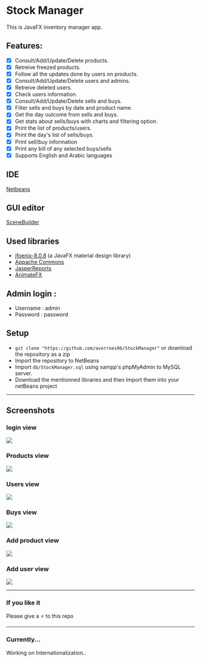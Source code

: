 # Stock Manager
This is JavaFX inventory manager app.

## Features:
- [x] Consult/Add/Update/Delete products.
- [x] Retreive freezed products.
- [x] Follow all the updates done by users on products.
- [x] Consult/Add/Update/Delete users and admins.
- [x] Retreive deleted users.
- [x] Check users information.
- [x] Consult/Add/Update/Delete sells and buys.
- [x] Filter sells and buys by date and product name.
- [x] Get the day outcome from sells and buys.
- [x] Get stats about sells/buys with charts and filtering option.
- [x] Print the list of products/users.
- [x] Print the day's list of sells/buys.
- [x] Print sell/buy information
- [x] Print any bill of any selected buys/sells
- [x] Supports English and Arabic languages

## IDE
[Netbeans](https://netbeans.org/)

## GUI editor
[SceneBuilder](https://gluonhq.com/products/scene-builder/)

## Used libraries
- [jfoenix-8.0.8](http://jfoenix.com/) (a JavaFX material design library)
- [Appache Commons](http://commons.apache.org/)
- [JasperReports](https://sourceforge.net/projects/jasperreports/)
- [AnimateFX](https://github.com/Typhon0/AnimateFX)

## Admin login : 
  - Username : admin
  - Password : password
  
## Setup
- `git clone "https://github.com/averroes96/StockManager"` or download the repository as a zip
- Import the repository to NetBeans
- Import `db/StockManager.sql` using xampp's phpMyAdmin to MySQL server.  
- Download the mentionned libraries and then Import them into your netBeans project

--------------------------------------------------------------------------------------------------------

## Screenshots

### login view
![](interfaces/login_ui.png)

### Products view
![](interfaces/products_ui.png)

### Users view
![](interfaces/users_ui.png)

### Buys view
![](interfaces/buys_ui.png)

### Add product view
![](interfaces/newproduct_ui.png)

### Add user view
![](interfaces/newuser_ui.png)

-------------------------------------------------------------------------------------------------------------------

### If you like it
Please give a ⭐️ to this repo

--------------------------------------------------------------------------------------------------------------------

### Currently...
Working on Internationalization..

